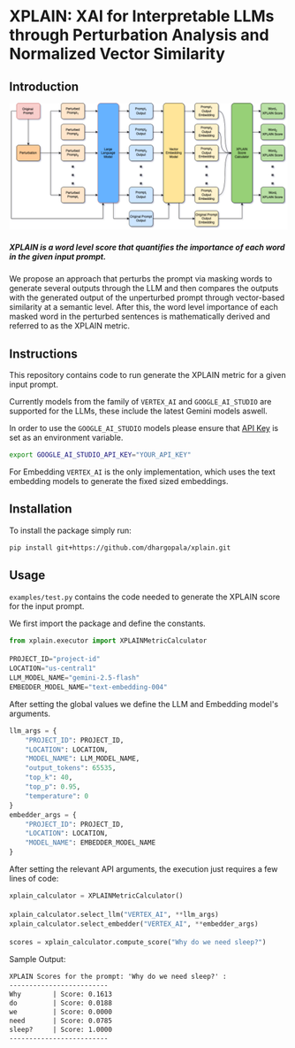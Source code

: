 # XPLAIN: XAI for Interpretable LLMs through Perturbation Analysis and Normalized Vector Similarity

## Introduction
![XPLAIN architecture](assets/architecture.png?raw=true)

##### XPLAIN is a word level score that quantifies the importance of each word in the given input prompt.
We propose an approach that perturbs the prompt via masking words to generate several outputs through the LLM and then compares the outputs with the generated output of the unperturbed prompt through vector-based similarity at a semantic level. After this, the word level importance of each masked word in the perturbed sentences is mathematically derived and referred to as the XPLAIN metric.

## Instructions
This repository contains code to run generate the XPLAIN metric for a given input prompt. 

Currently models from the family of `VERTEX_AI` and `GOOGLE_AI_STUDIO` are supported for the LLMs, these include the latest Gemini models aswell.

In order to use the `GOOGLE_AI_STUDIO` models please ensure that [API Key](https://aistudio.google.com/app/apikey) is set as an environment variable.

```sh
export GOOGLE_AI_STUDIO_API_KEY="YOUR_API_KEY"
```

For Embedding `VERTEX_AI` is the only implementation, which uses the text embedding models to generate the fixed sized embeddings.

## Installation
To install the package simply run: 
```sh
pip install git+https://github.com/dhargopala/xplain.git
```

## Usage

`examples/test.py` contains the code needed to generate the XPLAIN score for the input prompt.

We first import the package and define the constants.

```python
from xplain.executor import XPLAINMetricCalculator

PROJECT_ID="project-id"
LOCATION="us-central1"
LLM_MODEL_NAME="gemini-2.5-flash"
EMBEDDER_MODEL_NAME="text-embedding-004"
```

After setting the global values we define the LLM and Embedding model's arguments.

```python
llm_args = {
    "PROJECT_ID": PROJECT_ID,
    "LOCATION": LOCATION,
    "MODEL_NAME": LLM_MODEL_NAME,
    "output_tokens": 65535,   
    "top_k": 40,
    "top_p": 0.95,
    "temperature": 0
}
embedder_args = {
    "PROJECT_ID": PROJECT_ID,
    "LOCATION": LOCATION,
    "MODEL_NAME": EMBEDDER_MODEL_NAME
}
```

After setting the relevant API arguments, the execution just requires a few lines of code:


```python
xplain_calculator = XPLAINMetricCalculator()

xplain_calculator.select_llm("VERTEX_AI", **llm_args)
xplain_calculator.select_embedder("VERTEX_AI", **embedder_args)

scores = xplain_calculator.compute_score("Why do we need sleep?")
```

Sample Output:

```
XPLAIN Scores for the prompt: 'Why do we need sleep?' :
-------------------------
Why        | Score: 0.1613
do         | Score: 0.0188
we         | Score: 0.0000
need       | Score: 0.0785
sleep?     | Score: 1.0000
-------------------------
```